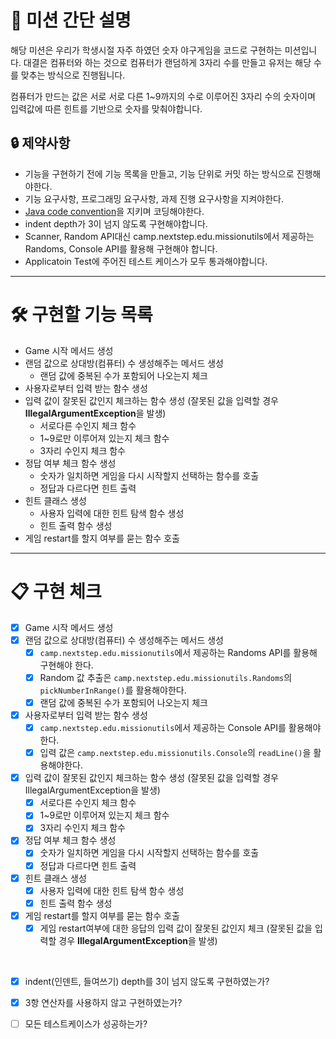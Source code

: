 # 🚀 미션 간단 설명
해당 미션은 우리가 학생시절 자주 하였던 숫자 야구게임을 코드로 구현하는 미션입니다. 
대결은 컴퓨터와 하는 것으로 컴퓨터가 랜덤하게 3자리 수를 만들고 유저는 해당 수를 맞추는 방식으로 진행됩니다.

컴퓨터가 만드는 값은 서로 서로 다른 1~9까지의 수로 이루어진 3자리 수의 숫자이며 입력값에 따른 힌트를 기반으로 숫자를 맞춰야합니다.

## 🔒 제약사항
- 기능을 구현하기 전에 기능 목록을 만들고, 기능 단위로 커밋 하는 방식으로 진행해야한다.
- 기능 요구사항, 프로그래밍 요구사항, 과제 진행 요구사항을 지켜야한다.
- [Java code convention](https://naver.github.io/hackday-conventions-java)을 지키며 코딩해야한다.
- indent depth가 3이 넘지 않도록 구현해야합니다.
- Scanner, Random API대신 camp.nextstep.edu.missionutils에서 제공하는 Randoms, Console API를 활용해 구현해야 합니다.
- Applicatoin Test에 주어진 테스트 케이스가 모두 통과해야합니다.

<hr>

# 🛠 구현할 기능 목록
* Game 시작 메서드 생성
* 랜덤 값으로 상대방(컴퓨터) 수 생성해주는 메서드 생성
   * 랜덤 값에 중복된 수가 포함되어 나오는지 체크
* 사용자로부터 입력 받는 함수 생성
* 입력 값이 잘못된 값인지 체크하는 함수 생성 (잘못된 값을 입력할 경우 **IllegalArgumentException**을 발생)
   * 서로다른 수인지 체크 함수
   * 1~9로만 이루어져 있는지 체크 함수
   * 3자리 수인지 체크 함수
* 정답 여부 체크 함수 생성
   * 숫자가 일치하면 게임을 다시 시작할지 선택하는 함수를 호출
   * 정답과 다르다면 힌트 출력
* 힌트 클래스 생성 
   * 사용자 입력에 대한 힌트 탐색 함수 생성
   * 힌트 출력 함수 생성
* 게임 restart를 할지 여부를 묻는 함수 호출


<hr>

# 📋 구현 체크
* [X] Game 시작 메서드 생성
* [X] 랜덤 값으로 상대방(컴퓨터) 수 생성해주는 메서드 생성
   * [X] `camp.nextstep.edu.missionutils`에서 제공하는 Randoms API를 활용해 구현해야 한다.
   * [X] Random 값 추출은 `camp.nextstep.edu.missionutils.Randoms`의 `pickNumberInRange()`를 활용해야한다.
   * [X] 랜덤 값에 중복된 수가 포함되어 나오는지 체크
* [X] 사용자로부터 입력 받는 함수 생성
   * [X] `camp.nextstep.edu.missionutils`에서 제공하는 Console API를 활용해야한다.
   * [X] 입력 값은 `camp.nextstep.edu.missionutils.Console`의 `readLine()`을 활용해야한다.
* [X] 입력 값이 잘못된 값인지 체크하는 함수 생성 (잘못된 값을 입력할 경우 IllegalArgumentException을 발생)
   * [X] 서로다른 수인지 체크 함수
   * [X] 1~9로만 이루어져 있는지 체크 함수
   * [X] 3자리 수인지 체크 함수
* [X] 정답 여부 체크 함수 생성
   * [X] 숫자가 일치하면 게임을 다시 시작할지 선택하는 함수를 호출
   * [X] 정답과 다르다면 힌트 출력
* [X] 힌트 클래스 생성 
   * [X] 사용자 입력에 대한 힌트 탐색 함수 생성
   * [X] 힌트 출력 함수 생성
* [X] 게임 restart를 할지 여부를 묻는 함수 호출
   * [X] 게임 restart여부에 대한 응답의 입력 값이 잘못된 값인지 체크 (잘못된 값을 입력할 경우 **IllegalArgumentException**을 발생)

<br>

* [X] indent(인덴트, 들여쓰기) depth를 3이 넘지 않도록 구현하였는가?
* [X] 3항 연산자를 사용하지 않고 구현하였는가?
* [ ] 모든 테스트케이스가 성공하는가?


